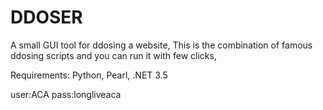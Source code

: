 # DDOSER
A small GUI tool for ddosing a website,
This is the combination of famous ddosing scripts and you can run it with few clicks,

Requirements:
Python, Pearl, .NET 3.5

user:ACA
pass:longliveaca


